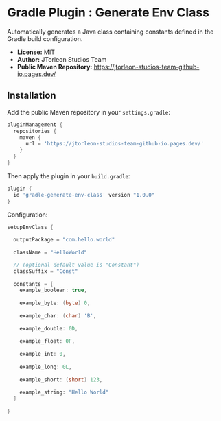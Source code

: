 # Gradle Plugin : Generate Env Class

Automatically generates a Java class containing constants defined in the Gradle build configuration.

- **License:** MIT
- **Author:** JTorleon Studios Team
- **Public Maven Repository:** https://jtorleon-studios-team-github-io.pages.dev/

## Installation

Add the public Maven repository in your `settings.gradle`:

```groovy
pluginManagement {
  repositories {
    maven {
      url = 'https://jtorleon-studios-team-github-io.pages.dev/'
    }
  }
}

```

Then apply the plugin in your `build.gradle`:


```groovy
plugin {
  id 'gradle-generate-env-class' version "1.0.0"
}
```

Configuration:

```groovy
setupEnvClass {
   
  outputPackage = "com.hello.world"
   
  className = "HelloWorld"

  // (optional default value is "Constant")
  classSuffix = "Const"
 
  constants = [
    example_boolean: true,
    
    example_byte: (byte) 0,
    
    example_char: (char) 'B',
    
    example_double: 0D,
    
    example_float: 0F,
    
    example_int: 0,
    
    example_long: 0L,
    
    example_short: (short) 123,
    
    example_string: "Hello World"
  ]
  
}
```
 